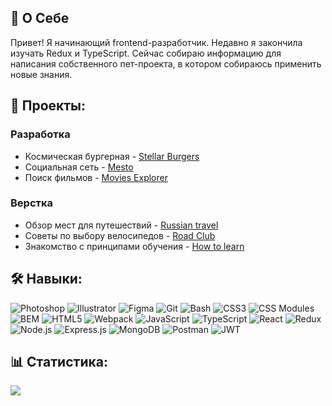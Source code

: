 ## 👋 О Себе

Привет!
Я начинающий frontend-разработчик. Недавно я закончила изучать Redux и TypeScript. Сейчас собираю информацию для написания собственного пет-проекта, в котором собираюсь применить новые знания.

## 📂 Проекты:

### Разработка
- Космическая бургерная - [Stellar Burgers](https://github.com/artAndreeva/react-burger)
- Социальная сеть - [Mesto](https://github.com/artAndreeva/react-mesto-auth)
- Поиск фильмов - [Movies Explorer](https://github.com/artAndreeva/movies-explorer-frontend)

### Верстка
- Обзор мест для путешествий - [Russian travel](https://github.com/artAndreeva/russian-travel)
- Советы по выбору велосипедов - [Road Club](https://github.com/artAndreeva/RoadClub)
- Знакомство с принципами обучения - [How to learn](https://github.com/artAndreeva/how-to-learn)

## 🛠️ Навыки:

![Photoshop](https://img.shields.io/badge/Photoshop-%2320232a.svg?style=flat-square&logo=adobephotoshop&logoColor=%2361DAFB)
![Illustrator](https://img.shields.io/badge/Illustrator-%2320232a.svg?style=flat-square&logo=adobeillustrator&logoColor=%2361DAFB)
![Figma](https://img.shields.io/badge/Figma-%2320232a.svg?style=flat-square&logo=figma&logoColor=%2361DAFB)
![Git](https://img.shields.io/badge/Git-%2320232a.svg?style=flat-square&logo=git&logoColor=%2361DAFB)
![Bash](https://img.shields.io/badge/Bash-%2320232a.svg?style=flat-square&logo=gnubash&logoColor=%2361DAFB)
![CSS3](https://img.shields.io/badge/CSS3-%2320232a.svg?style=flat-square&logo=css3&logoColor=%2361DAFB)
![CSS Modules](https://img.shields.io/badge/CSSModules-%2320232a.svg?style=flat-square&logo=cssmodules&logoColor=%2361DAFB)
![BEM](https://img.shields.io/badge/BEM-%2320232a.svg?style=flat-square&logo=bem&logoColor=%2361DAFB)
![HTML5](https://img.shields.io/badge/HTML5-%2320232a.svg?style=flat-square&logo=html5&logoColor=%2361DAFB)
![Webpack](https://img.shields.io/badge/Webpack-%2320232a.svg?style=flat-square&logo=webpack&logoColor=%2361DAFB)
![JavaScript](https://img.shields.io/badge/JavaScript-%2320232a.svg?style=flat-square&logo=javascript&logoColor=%2361DAFB)
![TypeScript](https://img.shields.io/badge/TypeScript-%2320232a.svg?style=flat-square&logo=typescript&logoColor=%2361DAFB)
![React](https://img.shields.io/badge/React-%2320232a.svg?style=flat-square&logo=react&logoColor=%2361DAFB)
![Redux](https://img.shields.io/badge/Redux-%2320232a.svg?style=flat-square&logo=redux&logoColor=%2361DAFB)
![Node.js](https://img.shields.io/badge/Node.js-%2320232a.svg?style=flat-square&logo=nodedotjs&logoColor=%2361DAFB)
![Express.js](https://img.shields.io/badge/Express.js-%2320232a.svg?style=flat-square&logo=express&logoColor=%2361DAFB)
![MongoDB](https://img.shields.io/badge/MongoDB-%2320232a.svg?style=flat-square&logo=mongodb&logoColor=%2361DAFB)
![Postman](https://img.shields.io/badge/Postman-%2320232a.svg?style=flat-square&logo=postman&logoColor=%2361DAFB)
![JWT](https://img.shields.io/badge/JWT-%2320232a.svg?style=flat-square&logo=jsonwebtokens&logoColor=%2361DAFB)

## 📊 Статистика:

![](https://github-readme-stats.vercel.app/api/top-langs/?username=artandreeva&theme=tokyonight&hide_border=false&include_all_commits=false&count_private=false&layout=compact)
